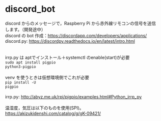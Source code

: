 # discord_bot

discord からのメッセージで，Raspberry Pi から赤外線リモコンの信号を送信します。（開発途中）<br>
discord の bot 作成：https://discordapp.com/developers/applications/<br>
discord.py: https://discordpy.readthedocs.io/en/latest/intro.html<br>
<br>
<br>
irrp.py は aptでインストール＋systemctl のenable(start)が必要<br>
<code>sudo apt install pigpio python3-pigpio</code><br>
<br>
venv を使うときは仮想環境側でこれが必要<br>
<code>pip install -U pigpio</code><br>
<br>
irrp.py: http://abyz.me.uk/rpi/pigpio/examples.html#Python_irrp_py<br>
<br>
温湿度，気圧は以下のものを使用(SPI)。<br>
https://akizukidenshi.com/catalog/g/gK-09421/<br>

